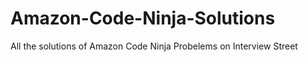 Amazon-Code-Ninja-Solutions
===========================


All the solutions of Amazon Code Ninja Probelems on Interview Street
